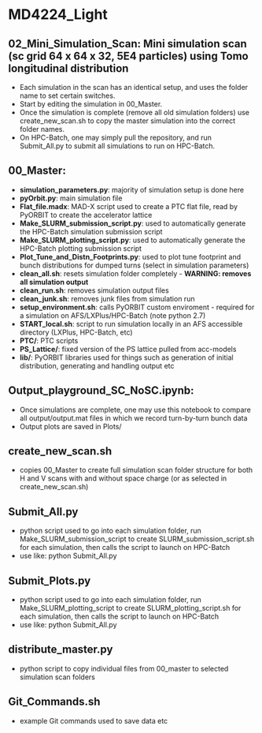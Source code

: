 # MD4224_Light
## 02_Mini_Simulation_Scan: Mini simulation scan (sc grid 64 x 64 x 32, 5E4 particles) using Tomo longitudinal distribution

- Each simulation in the scan has an identical setup, and uses the folder name to set certain switches.
- Start by editing the simulation in 00_Master.
- Once the simulation is complete (remove all old simulation folders) use create_new_scan.sh to copy the master simulation into the correct folder names.
- On HPC-Batch, one may simply pull the repository, and run Submit_All.py to submit all simulations to run on HPC-Batch.

## 00_Master:
- **simulation_parameters.py**: majority of simulation setup is done here
- **pyOrbit.py**: main simulation file
- **Flat_file.madx**: MAD-X script used to create a PTC flat file, read by PyORBIT to create the accelerator lattice
- **Make_SLURM_submission_script.py**: used to automatically generate the HPC-Batch simulation submission script
- **Make_SLURM_plotting_script.py**: used to automatically generate the HPC-Batch plotting submission script
- **Plot_Tune_and_Distn_Footprints.py**: used to plot tune footprint and bunch distributions for dumped turns (select in simulation parameters)
- **clean_all.sh**: resets simulation folder completely - **WARNING: removes all simulation output**
- **clean_run.sh**: removes simulation output files
- **clean_junk.sh**: removes junk files from simulation run
- **setup_environment.sh**: calls PyORBIT custom enviroment - required for a simulation on AFS/LXPlus/HPC-Batch (note python 2.7)
- **START_local.sh**: script to run simulation locally in an AFS accessible directory (LXPlus, HPC-Batch, etc)
- **PTC/**: PTC scripts
- **PS_Lattice/**: fixed version of the PS lattice pulled from acc-models
- **lib/**: PyORBIT libraries used for things such as generation of initial distribution, generating and handling output etc

## Output_playground_SC_NoSC.ipynb:
- Once simulations are complete, one may use this notebook to compare all output/output.mat files in which we record turn-by-turn bunch data
- Output plots are saved in Plots/

## create_new_scan.sh
- copies 00_Master to create full simulation scan folder structure for both H and V scans with and without space charge (or as selected in create_new_scan.sh)

## Submit_All.py
- python script used to go into each simulation folder, run Make_SLURM_submission_script to create SLURM_submission_script.sh for each simulation, then calls the script to launch on HPC-Batch
- use like: python Submit_All.py

## Submit_Plots.py
- python script used to go into each simulation folder, run Make_SLURM_plotting_script to create SLURM_plotting_script.sh for each simulation, then calls the script to launch on HPC-Batch
- use like: python Submit_All.py

## distribute_master.py
- python script to copy individual files from 00_master to selected simulation scan folders

## Git_Commands.sh
- example Git commands used to save data etc
